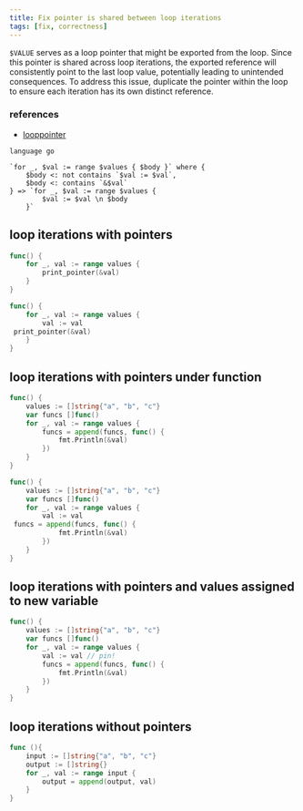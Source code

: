 ```yaml
---
title: Fix pointer is shared between loop iterations
tags: [fix, correctness]
---
```


`$VALUE` serves as a loop pointer that might be exported from the loop. Since this pointer is shared across loop iterations, the exported reference will consistently point to the last loop value, potentially leading to unintended consequences. To address this issue, duplicate the pointer within the loop to ensure each iteration has its own distinct reference.

### references

- [looppointer](https://github.com/kyoh86/looppointer)


```grit
language go

`for _, $val := range $values { $body }` where {
	$body <: not contains `$val := $val`,
	$body <: contains `&$val`
} => `for _, $val := range $values { 
        $val := $val \n $body 
    }`
```

## loop iterations with pointers

```go
func() {
    for _, val := range values {
        print_pointer(&val)
    }
}

```

```go
func() {
    for _, val := range values { 
        val := val 
 print_pointer(&val) 
    }
}

```

## loop iterations with pointers under function

```go
func() {
    values := []string{"a", "b", "c"}
    var funcs []func()
    for _, val := range values {
        funcs = append(funcs, func() {
            fmt.Println(&val)
        })
    }
}

```

```go
func() {
    values := []string{"a", "b", "c"}
    var funcs []func()
    for _, val := range values { 
        val := val 
 funcs = append(funcs, func() {
            fmt.Println(&val)
        }) 
    }
}

```

## loop iterations with pointers and values assigned to new variable

```go
func() {
    values := []string{"a", "b", "c"}
    var funcs []func()
    for _, val := range values {
        val := val // pin!
        funcs = append(funcs, func() {
            fmt.Println(&val)
        })
    }
}

```

## loop iterations without pointers

```go
func (){
	input := []string{"a", "b", "c"}
	output := []string{}
	for _, val := range input {
		output = append(output, val)
	}
}

```
